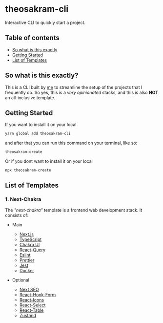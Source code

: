 # theosakram-cli

Interactive CLI to quickly start a project.

## Table of contents

- [So what is this exactly](#so-what-is-this-exactly)
- [Getting Started](#getting-started)
- [List of Templates](#list-of-templates)

## So what is this exactly?

This is a CLI built by [me](https://www.linkedin.com/in/theosakram/) to streamline the setup of the projects that I frequently do. So yes, this is a _very opinionated_ stacks, and this is also **NOT** an all-inclusive template.

## Getting Started

If you want to install it on your local

```bash
yarn global add theosakram-cli
```

and after that you can run this command on your terminal, like so:

```bash
theosakram-create
```

Or if you dont want to install it on your local

```bash
npx theosakram-create
```

## List of Templates

### 1. Next-Chakra

The _"next-chakra"_ template is a frontend web development stack. It consists of:

- Main
  - [Next.js](https://nextjs.org)
  - [TypeScript](https://typescriptlang.org)
  - [Chakra UI](https://chakra-ui.com/)
  - [React-Query](https://tanstack.com/query/v3/)
  - [Eslint](https://eslint.org/)
  - [Prettier](https://prettier.io/)
  - [Jest](https://jestjs.io/)
  - [Docker](https://www.docker.com/)

- Optional
  - [Next SEO](https://github.com/garmeeh/next-seo)
  - [React-Hook-Form](https://react-hook-form.com/)
  - [React-Icons](https://react-icons.github.io/react-icons/)
  - [React-Select](https://react-select.com/home)
  - [React-Table](https://tanstack.com/table/v8)
  - [Zustand](https://zustand-demo.pmnd.rs/)
